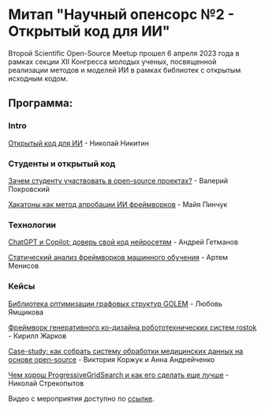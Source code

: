 # Митап "Научный опенсорс №2 - Открытый код для ИИ"

Второй Scientific Open-Source Meetup прошел 6 апреля 2023 года в рамках секции XII Конгресса молодых ученых, 
посвященной реализации методов и моделей ИИ в рамках библиотек с открытым исходным кодом.

## Программа: 

### Intro

[Открытый код для ИИ](./OS_Nikitin_Intro.pdf) - Николай Никитин

### Студенты и открытый код
[Зачем студенту участвовать в open-source проектах?](./OS_Pokrovski_student.pdf) - Валерий Покровский

[Хакатоны как метод апробации ИИ фреймворков](./OS_Pinchuk_Hackathons.pdf) - Майя Пинчук

### Технологии
[ChatGPT и Copilot: доверь свой код нейросетям](./OS_Getmanov_ChatGPT.pdf) - Андрей Гетманов

[Статический анализ фреймворков машинного обучения](./OS_Menisof_StaticalAnalysis.pdf) - Артем Менисов

### Кейсы
[Библиотека оптимизации графовых структур GOLEM](./OS_Yamschikova_GOLEM.pdf) - Любовь Ямщикова

[Фреймворк генеративного ко-дизайна робототехнических систем rostok](./OS_Zharkov_Rostok.pdf) - Кирилл Жарков

[Case-study: как собрать систему обработки медицинских данных на основе open-source](./OS_Andreychenko_Korzuk_MedicalData.pdf) - Виктория Коржук и Анна Андрейченко

[Чем хорош ProgressiveGridSearch и как его сделать еще лучше](./OS_Strekopitov_ProgressiveGridSearch.pdf) - Николай Стрекопытов

Видео с мероприятия доступно по [ссылке](https://www.youtube.com/watch?v=qUHSf0dE0sQ).
